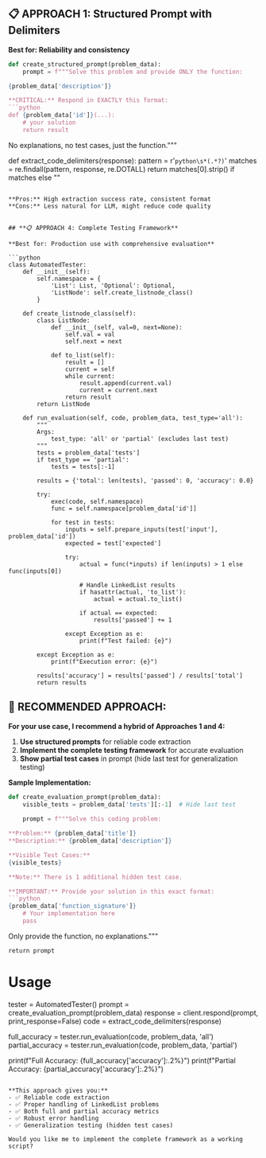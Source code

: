 
## **📋 APPROACH 1: Structured Prompt with Delimiters**

**Best for: Reliability and consistency**

```python
def create_structured_prompt(problem_data):
    prompt = f"""Solve this problem and provide ONLY the function:

{problem_data['description']}

**CRITICAL:** Respond in EXACTLY this format:
```python
def {problem_data['id']}(...):
    # your solution
    return result
```

No explanations, no test cases, just the function."""

def extract_code_delimiters(response):
    pattern = r'```python\s*(.*?)```'
    matches = re.findall(pattern, response, re.DOTALL)
    return matches[0].strip() if matches else ""
```

**Pros:** High extraction success rate, consistent format  
**Cons:** Less natural for LLM, might reduce code quality


## **📋 APPROACH 4: Complete Testing Framework**

**Best for: Production use with comprehensive evaluation**

```python
class AutomatedTester:
    def __init__(self):
        self.namespace = {
            'List': List, 'Optional': Optional,
            'ListNode': self.create_listnode_class()
        }
    
    def create_listnode_class(self):
        class ListNode:
            def __init__(self, val=0, next=None):
                self.val = val
                self.next = next
                
            def to_list(self):
                result = []
                current = self
                while current:
                    result.append(current.val)
                    current = current.next
                return result
        return ListNode
    
    def run_evaluation(self, code, problem_data, test_type='all'):
        """
        Args:
            test_type: 'all' or 'partial' (excludes last test)
        """
        tests = problem_data['tests']
        if test_type == 'partial':
            tests = tests[:-1]
        
        results = {'total': len(tests), 'passed': 0, 'accuracy': 0.0}
        
        try:
            exec(code, self.namespace)
            func = self.namespace[problem_data['id']]
            
            for test in tests:
                inputs = self.prepare_inputs(test['input'], problem_data['id'])
                expected = test['expected']
                
                try:
                    actual = func(*inputs) if len(inputs) > 1 else func(inputs[0])
                    
                    # Handle LinkedList results
                    if hasattr(actual, 'to_list'):
                        actual = actual.to_list()
                    
                    if actual == expected:
                        results['passed'] += 1
                        
                except Exception as e:
                    print(f"Test failed: {e}")
                    
        except Exception as e:
            print(f"Execution error: {e}")
            
        results['accuracy'] = results['passed'] / results['total']
        return results
```

## **🚀 RECOMMENDED APPROACH:**

**For your use case, I recommend a hybrid of Approaches 1 and 4:**

1. **Use structured prompts** for reliable code extraction
2. **Implement the complete testing framework** for accurate evaluation
3. **Show partial test cases** in prompt (hide last test for generalization testing)

**Sample Implementation:**

```python
def create_evaluation_prompt(problem_data):
    visible_tests = problem_data['tests'][:-1]  # Hide last test
    
    prompt = f"""Solve this coding problem:

**Problem:** {problem_data['title']}
**Description:** {problem_data['description']}

**Visible Test Cases:**
{visible_tests}

**Note:** There is 1 additional hidden test case.

**IMPORTANT:** Provide your solution in this exact format:
```python
{problem_data['function_signature']}
    # Your implementation here
    pass
```

Only provide the function, no explanations."""
    
    return prompt

# Usage
tester = AutomatedTester()
prompt = create_evaluation_prompt(problem_data)
response = client.respond(prompt, print_response=False)
code = extract_code_delimiters(response)

full_accuracy = tester.run_evaluation(code, problem_data, 'all')
partial_accuracy = tester.run_evaluation(code, problem_data, 'partial')

print(f"Full Accuracy: {full_accuracy['accuracy']:.2%}")
print(f"Partial Accuracy: {partial_accuracy['accuracy']:.2%}")
```

**This approach gives you:**
- ✅ Reliable code extraction  
- ✅ Proper handling of LinkedList problems
- ✅ Both full and partial accuracy metrics
- ✅ Robust error handling
- ✅ Generalization testing (hidden test cases)

Would you like me to implement the complete framework as a working script?